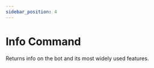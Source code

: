 ```yaml
---
sidebar_position: 4
---
```


# Info Command

Returns info on the bot and its most widely used features.

